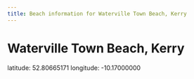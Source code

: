 ```yaml
---
title: Beach information for Waterville Town Beach, Kerry
---
```

# Waterville Town Beach, Kerry 

<div class="location-info">latitude: 52.80665171 longitude: -10.17000000</div>
<div id="met-eireann-warnings" onload="get_met_eireann_warnings(EI11)"></div>
<div></div>